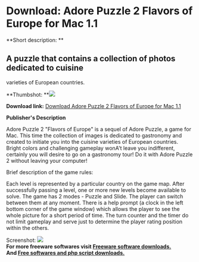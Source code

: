 # Download: Adore Puzzle 2 Flavors of Europe for Mac 1.1

**Short description: **

## A puzzle that contains a collection of photos dedicated to cuisine
varieties of European countries.

  
**Thumbshot: **![](http://www.freewarefiles.com/screenshot/adorepuzzle2_md.jpg)   
  
**Download link:** [Download Adore Puzzle 2 Flavors of Europe for Mac 1.1](http://freesoftwares.boysofts.com/Adore-Puzzle-2-Mac_program_69747.html)  
  

**Publisher's Description**  
  

Adore Puzzle 2 "Flavors of Europe" is a sequel of Adore Puzzle, a game for
Mac. This time the collection of images is dedicated to gastronomy and created
to initiate you into the cuisine varieties of European countries. Bright
colors and challenging gameplay wonA't leave you indifferent, certainly you
will desire to go on a gastronomy tour! Do it with Adore Puzzle 2 without
leaving your computer!

Brief description of the game rules:

Each level is represented by a particular country on the game map. After
successfully passing a level, one or more new levels become available to
solve. The game has 2 modes - Puzzle and Slide. The player can switch between
them at any moment. There is a help prompt (a clock in the left bottom corner
of the game window) which allows the player to see the whole picture for a
short period of time. The turn counter and the timer do not limit gameplay and
serve just to determine the player rating position within the others.

  
  
Screenshot: ![](http://www.freewarefiles.com/screenshot/adorepuzzle2.jpg)  
**For more freeware softwares visit [Freeware software downloads.](http://freesoftwares.boysofts.com/)**   
**And [Free softwares and php script downloads.](http://www.boysofts.com/)**

